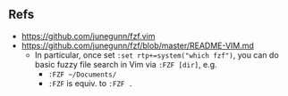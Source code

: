 ## Refs
- <https://github.com/junegunn/fzf.vim>
- <https://github.com/junegunn/fzf/blob/master/README-VIM.md>
    - In particular, once set `:set rtp+=system("which fzf")`,
      you can do basic fuzzy file search in Vim via `:FZF [dir]`, e.g.
        - `:FZF ~/Documents/`
        - `:FZF` is equiv. to `:FZF .`
